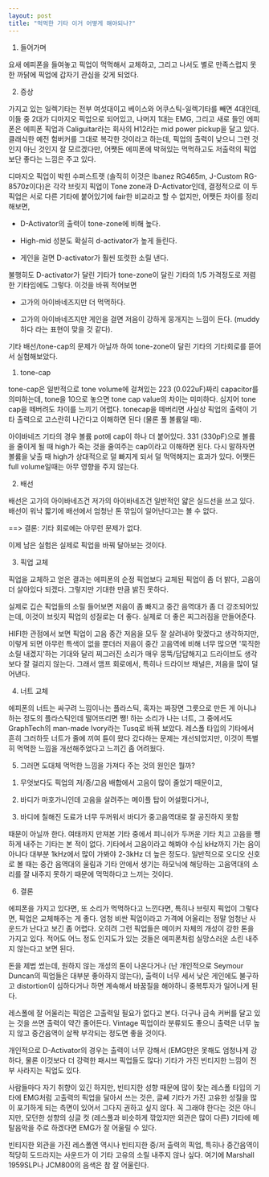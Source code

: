 ```yaml
---
layout: post
title: "먹먹한 기타 이거 어떻게 해야되나?"
---
```



1. 들어가며




요새 에피폰을 들여놓고 픽업이 먹먹해서 교체하고, 그리고 나서도 별로 만족스럽지 못한 까닭에 픽업에 갑자기 관심을 갖게 되었다.




2. 증상




가지고 있는 일렉기타는 전부 여섯대이고 베이스와 어쿠스틱-일렉기타를 빼면 4대인데, 이들 중 2대가 디마지오 픽업으로 되어있고, 나머지 1대는 EMG, 그리고 새로 들인 에피폰은 에피폰 픽업과 Caliguitar라는 회사의 H12라는 mid power pickup을 달고 있다. 클래식한 예전 험버커를 그대로 복각한 것이라고 하는데, 픽업의 출력이 낮으니 그런 것인지 아닌 것인지 잘 모르겠다만, 어쨋든 에피폰에 박혀있는 먹먹하고도 저출력의 픽업보단 좋다는 느낌은 주고 있다.




디마지오 픽업이 박힌 수퍼스트랫 (솔직히 이것은 Ibanez RG465m, J-Custom RG-8570z이다)은 각각 브릿지 픽업이 Tone zone과 D-Activator인데, 결정적으로 이 두 픽업은 서로 다른 기타에 붙어있기에 fair한 비교라고 할 수 없지만, 어쨋든 차이를 정리해보면,




- D-Activator의 출력이 tone-zone에 비해 높다.

- High-mid 성분도 확실히 d-activator가 높게 들린다. 

- 게인을 걸면 D-activator가 훨씬 또렷한 소릴 낸다.




불행히도 D-activator가 달린 기타가 tone-zone이 달린 기타의 1/5 가격정도로 저렴한 기타임에도 그렇다. 이것을 바꿔 적어보면




- 고가의 아이바네즈지만 더 먹먹하다.

- 고가의 아이바네즈지만 게인을 걸면 저음이 강하게 뭉개지는 느낌이 든다. (muddy하다 라는 표현이 맞을 것 같다).




기타 배선/tone-cap의 문제가 아닐까 하여 tone-zone이 달린 기타의 기타회로를 뜯어서 실험해보았다.




1) tone-cap




tone-cap은 일반적으로 tone volume에 걸쳐있는 223 (0.022uF)짜리 capacitor를 의미하는데, tone을 10으로 놓으면 tone cap value의 차이는 미미하다. 심지어 tone cap을 떼버려도 차이를 느끼기 어렵다. tonecap을 떼버리면 사실상 픽업의 출력이 기타 출력으로 고스란히 나간다고 이해하면 된다 (물론 풀 볼륨일 때).




아이바네즈 기타의 경우 볼륨 pot에 cap이 하나 더 붙어있다. 331 (330pF)으로 볼륨을 줄이게 될 때 high가 죽는 것을 줄여주는 cap이라고 이해하면 된다. 다시 말하자면 볼륨을 낮출 때 high가 상대적으로 덜 빠지게 되서 덜 먹먹해지는 효과가 있다. 어쨋든 full volume일때는 아무 영향을 주지 않는다.




2) 배선




배선은 고가의 아이바네즈건 저가의 아이바네즈건 일반적인 얇은 실드선을 쓰고 있다. 배선이 워낙 짧기에 배선에서 엄청난 톤 깎임이 일어난다고는 볼 수 없다.




==> 결론: 기타 회로에는 아무런 문제가 없다.




이제 남은 실험은 실제로 픽업을 바꿔 달아보는 것이다. 




3. 픽업 교체




픽업을 교체하고 얻은 결과는 에피폰의 순정 픽업보다 교체된 픽업이 좀 더 밝다, 고음이 더 살아있다 되겠다. 그렇지만 기대한 만큼 밝진 못하다. 




실제로 깁슨 픽업들의 소릴 들어보면 저음이 좀 빠지고 중간 음역대가 좀 더 강조되어있는데, 이것이 브릿지 픽업의 성질로는 더 좋다. 실제로 더 좋은 찌그러짐을 만들어준다.




HIFI한 관점에서 보면 픽업이 고음 중간 저음을 모두 잘 살려내야 맞겠다고 생각하지만, 이렇게 되면 아무런 특색이 없을 뿐더러 저음이 중간 고음역에 비해 너무 많으면 '묵직한 소릴 내겠지'하는 기대와 달리 찌그러진 소리가 매우 뭉뚝/답답해지고 드라이브도 생각보다 잘 걸리지 않는다. 그래서 앰프 회로에서, 특히나 드라이브 채널은, 저음을 많이 덜어낸다.




4. 너트 교체




에피폰의 너트는 싸구려 느낌이나는 플라스틱, 혹자는 짜장면 그릇으로 만든 게 아니냐 하는 정도의 플라스틱인데 떨어뜨리면 쨍! 하는 소리가 나는 너트, 그 중에서도 GraphTech의 man-made Ivory라는 Tusq로 바꿔 보았다. 레스폴 타입의 기타에서 흔히 그러하듯 너트가 줄에 끼여 튠이 왔다 갔다하는 문제는 개선되었지만, 이것이 특별히 먹먹한 느낌을 개선해주었다고 느끼긴 좀 어려웠다.




5. 그러면 도대체 먹먹한 느낌을 가져다 주는 것의 원인은 뭘까?




1) 무엇보다도 픽업의 저/중/고음 배합에서 고음이 많이 줄었기 때문이고,

2) 바디가 마호가니인데 고음을 살려주는 메이플 탑이 어설펐다거나,

3) 바디에 칠해진 도료가 너무 두꺼워서 바디가 중고음역대로 잘 공진하지 못함




때문이 아닐까 한다. 여태까지 만져본 기타 중에서 피니쉬가 두꺼운 기타 치고 고음을 쨍하게 내주는 기타는 본 적이 없다. 기타에서 고음이라고 해봐야 수십 kHz까지 가는 음이 아니다 대부분 1kHz에서 많이 가봐야 2-3kHz 더 높은 정도다. 일반적으로 오디오 신호로 볼 때는 중간 음역대의 울림과 기타 안에서 생기는 하모닉에 해당하는 고음역대의 소리를 잘 내주지 못하기 때문에 먹먹하다고 느끼는 것이다.




6. 결론




에피폰을 가지고 있다면, 또 소리가 먹먹하다고 느낀다면, 특히나 브릿지 픽업이 그렇다면, 픽업은 교체해주는 게 좋다. 엄청 비싼 픽업이라고 가격에 어울리는 정말 엄청난 사운드가 난다고 보긴 좀 어렵다. 오히려 그런 픽업들은 메이커 자체의 개성이 강한 톤을 가지고 있다. 적어도 어느 정도 인지도가 있는 것들은 에피폰처럼 실망스러운 소린 내주지 않는다고 보면 된다.




돈을 제법 썼는데, 원하지 않는 개성의 톤이 나온다거나 (난 개인적으로 Seymour Duncan의 픽업들은 대부분 좋아하지 않는다), 출력이 너무 세서 낮은 게인에도 불구하고 distortion이 심하다거나 하면 계속해서 바꿈질을 해야하니 중복투자가 일어나게 된다.




레스폴에 잘 어울리는 픽업은 고출력일 필요가 없다고 본다. 더구나 금속 커버를 달고 있는 것을 쓰면 출력이 약간 줄어든다. Vintage 픽업이라 분류되도 좋으니 출력은 너무 높지 않고 중간음역이 살짝 부각되는 정도면 좋을 것이다. 




개인적으로 D-Activator의 경우는 출력이 너무 강해서 (EMG만은 못해도 엄청나게 강하다, 물론 이것보다 더 강력한 패시브 픽업들도 많다) 기타가 가진 빈티지한 느낌이 전부 사라지는 픽업도 있다. 




사람들마다 자기 취향이 있긴 하지만, 빈티지한 성향 때문에 많이 찾는 레스폴 타입의 기타에 EMG처럼 고출력의 픽업을 달아서 쓰는 것은, 글쎄 기타가 가진 고유한 성질을 많이 포기하게 되는 측면이 있어서 그다지 권하고 싶지 않다. 꼭 그래야 한다는 것은 아니지만, 모던한 성향의 싱글 컷 (레스폴과 비슷하게 깎았지만 외관은 많이 다른) 기타에 메탈음악을 주로 하겠다면 EMG가 잘 어울릴 수 있다. 




빈티지한 외관을 가진 레스폴엔 역시나 빈티지한 중/저 출력의 픽업, 특히나 중간음역이 적당히 도드라지는 사운드가 이 기타 고유의 소릴 내주지 않나 싶다. 여기에 Marshall 1959SLP나 JCM800의 음색은 참 잘 어울린다. 


